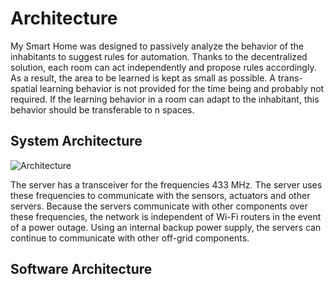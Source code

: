 # Architecture
My Smart Home was designed to passively analyze the behavior of the inhabitants to suggest rules for automation. Thanks to the decentralized solution, each room can act independently and propose rules accordingly. As a result, the area to be learned is kept as small as possible. A trans-spatial learning behavior is not provided for the time being and probably not required. If the learning behavior in a room can adapt to the inhabitant, this behavior should be transferable to n spaces.

## System Architecture

![Architecture](https://github.com/FHellmann/My-Smart-Home/blob/master/doc/images/My-Smart-Home_Network-Architecture.png)

The server has a transceiver for the frequencies 433 MHz. The server uses these frequencies to communicate with the sensors, actuators and other servers. Because the servers communicate with other components over these frequencies, the network is independent of Wi-Fi routers in the event of a power outage. Using an internal backup power supply, the servers can continue to communicate with other off-grid components.

## Software Architecture